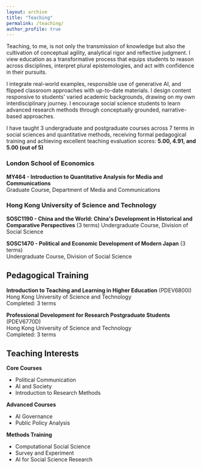 ```yaml
---
layout: archive
title: "Teaching"
permalink: /teaching/
author_profile: true
---
```


Teaching, to me, is not only the transmission of knowledge but also the cultivation of conceptual agility, analytical rigor and reflective judgment. I view education as a transformative process that equips students to reason across disciplines, interpret plural epistemologies, and act with confidence in their pursuits.

I integrate real-world examples, responsible use of generative AI, and flipped classroom approaches with up-to-date materials. I design content responsive to students' varied academic backgrounds, drawing on my own interdisciplinary journey. I encourage social science students to learn advanced research methods through conceptually grounded, narrative-based approaches.

I have taught 3 undergraduate and postgraduate courses across 7 terms in social sciences and quantitative methods, receiving formal pedagogical training and achieving excellent teaching evaluation scores: **5.00, 4.91, and 5.00 (out of 5)**

### London School of Economics

**MY464 - Introduction to Quantitative Analysis for Media and Communications**  
Graduate Course, Department of Media and Communications  

### Hong Kong University of Science and Technology

**SOSC1190 - China and the World: China's Development in Historical and Comparative Perspectives** (3 terms)
Undergraduate Course, Division of Social Science  

**SOSC1470 - Political and Economic Development of Modern Japan** (3 terms)  
Undergraduate Course, Division of Social Science

## Pedagogical Training

**Introduction to Teaching and Learning in Higher Education** (PDEV6800I)  
Hong Kong University of Science and Technology  
Completed: 3 terms

**Professional Development for Research Postgraduate Students** (PDEV6770D)  
Hong Kong University of Science and Technology  
Completed: 3 terms

## Teaching Interests

**Core Courses**
- Political Communication
- AI and Society
- Introduction to Research Methods

**Advanced Courses**
- AI Governance
- Public Policy Analysis

**Methods Training**
- Computational Social Science
- Survey and Experiment
- AI for Social Science Research
